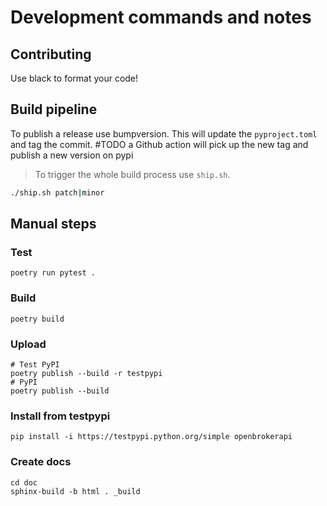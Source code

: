 # Development commands and notes

## Contributing

Use black to format your code!

## Build pipeline

To publish a release use bumpversion. This will update the `pyproject.toml` and tag the commit.
#TODO a Github action will pick up the new tag and publish a new version on pypi

> To trigger the whole build process use `ship.sh`.

```bash
./ship.sh patch|minor
```


## Manual steps

### Test
```
poetry run pytest .
```

### Build
```
poetry build
```

### Upload
```
# Test PyPI
poetry publish --build -r testpypi
# PyPI
poetry publish --build
```

### Install from testpypi
```
pip install -i https://testpypi.python.org/simple openbrokerapi
```

### Create docs

```
cd doc
sphinx-build -b html . _build
```
